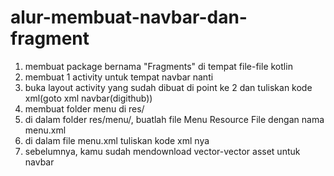# alur-membuat-navbar-dan-fragment

1. membuat package bernama "Fragments" di tempat file-file kotlin
2. membuat 1 activity untuk tempat navbar nanti
3. buka layout activity yang sudah dibuat di point ke 2 dan tuliskan kode xml(goto xml navbar(digithub))
4. membuat folder menu di res/
5. di dalam folder res/menu/, buatlah file Menu Resource File dengan nama menu.xml
6. di dalam file menu.xml tuliskan kode xml nya
7. sebelumnya, kamu sudah mendownload vector-vector asset untuk navbar

